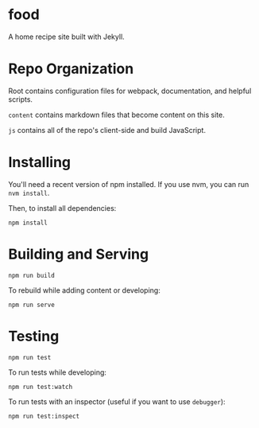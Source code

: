 food
====

A home recipe site built with Jekyll.

Repo Organization
================

Root contains configuration files for webpack, documentation, and helpful scripts.

`content` contains markdown files that become content on this site.

`js` contains all of the repo's client-side and build JavaScript.

Installing
==========

You'll need a recent version of npm installed. If you use nvm, you can run
`nvm install`.

Then, to install all dependencies:

```
npm install
```

Building and Serving
====================

```
npm run build
```

To rebuild while adding content or developing:

```
npm run serve 
```

Testing
=======

```
npm run test
```

To run tests while developing:

```
npm run test:watch
```

To run tests with an inspector (useful if you want to use `debugger`):

```
npm run test:inspect
```

